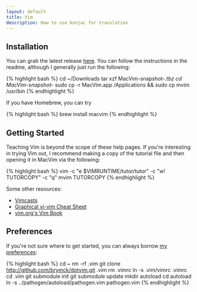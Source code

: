 ```yaml
---
layout: default
title: Vim
description: How to use konjac for translation
---
```


## Installation

You can grab the latest release
[here](https://github.com/b4winckler/macvim/downloads). You can follow the instructions
in the readme, although I generally just run the following:

{% highlight bash %}
cd ~/Downloads
tar xzf MacVim-snapshot-*.tbz
cd MacVim-snapshot-*
sudo cp -r MacVim.app /Applications && sudo cp mvim /usr/bin
{% endhighlight %}

If you have Homebrew, you can try

{% highlight bash %}
brew install macvim
{% endhighlight %}

## Getting Started

Teaching Vim is beyond the scope of these help pages. If you're interesting in
trying Vim out, I recommend making a copy of the tutorial file and then opening
it in MacVim via the following:

{% highlight bash %}
vim -c "e $VIMRUNTIME/tutor/tutor" -c "w! TUTORCOPY" -c "q"
mvim TUTORCOPY
{% endhighlight %}

Some other resources:

  * [Vimcasts](http://vimcasts.org/)
  * [Graphical vi-vim Cheat Sheet](http://www.viemu.com/a_vi_vim_graphical_cheat_sheet_tutorial.html)
  * [vim.org's Vim Book](ftp://ftp.vim.org/pub/vim/doc/book/vimbook-OPL.pdf)

## Preferences

If you're not sure where to get started, you can always borrow [my
preferences](https://github.com/brymck/dotvim):

{% highlight bash %}
cd ~
rm -rf .vim
git clone http://github.com/brymck/dotvim.git .vim
rm .vimrc
ln -s .vim/vimrc .vimrc
cd .vim
git submodule init
git submodule update
mkdir autoload
cd autoload
ln -s ../pathogen/autoload/pathogen.vim pathogen.vim
{% endhighlight %}
